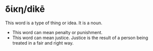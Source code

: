 # δίκη/dikē
This word is a type of thing or idea. It is a noun.
* This word can mean penalty or punishment.
* This word can mean justice. Justice is the result of a person being treated in a fair and right way.
